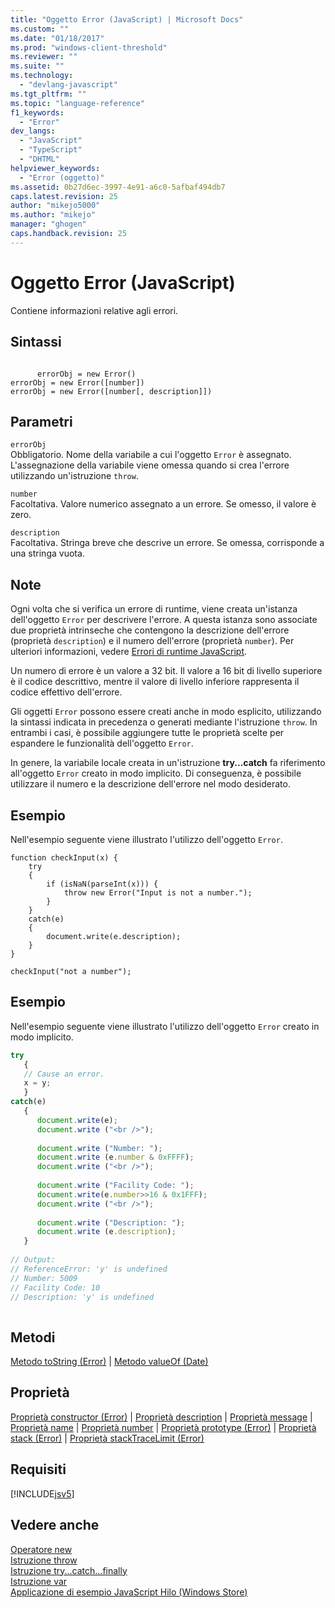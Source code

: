 ```yaml
---
title: "Oggetto Error (JavaScript) | Microsoft Docs"
ms.custom: ""
ms.date: "01/18/2017"
ms.prod: "windows-client-threshold"
ms.reviewer: ""
ms.suite: ""
ms.technology: 
  - "devlang-javascript"
ms.tgt_pltfrm: ""
ms.topic: "language-reference"
f1_keywords: 
  - "Error"
dev_langs: 
  - "JavaScript"
  - "TypeScript"
  - "DHTML"
helpviewer_keywords: 
  - "Error (oggetto)"
ms.assetid: 0b27d6ec-3997-4e91-a6c0-5afbaf494db7
caps.latest.revision: 25
author: "mikejo5000"
ms.author: "mikejo"
manager: "ghogen"
caps.handback.revision: 25
---
```

# Oggetto Error (JavaScript)
Contiene informazioni relative agli errori.  
  
## Sintassi  
  
```  
  
      errorObj = new Error()  
errorObj = new Error([number])  
errorObj = new Error([number[, description]])  
```  
  
## Parametri  
 `errorObj`  
 Obbligatorio.  Nome della variabile a cui l'oggetto `Error` è assegnato.  L'assegnazione della variabile viene omessa quando si crea l'errore utilizzando un'istruzione `throw`.  
  
 `number`  
 Facoltativa.  Valore numerico assegnato a un errore.  Se omesso, il valore è zero.  
  
 `description`  
 Facoltativa.  Stringa breve che descrive un errore.  Se omessa, corrisponde a una stringa vuota.  
  
## Note  
 Ogni volta che si verifica un errore di runtime, viene creata un'istanza dell'oggetto `Error` per descrivere l'errore.  A questa istanza sono associate due proprietà intrinseche che contengono la descrizione dell'errore \(proprietà `description`\) e il numero dell'errore \(proprietà `number`\).  Per ulteriori informazioni, vedere [Errori di runtime JavaScript](../../javascript/reference/javascript-run-time-errors.md).  
  
 Un numero di errore è un valore a 32 bit.  Il valore a 16 bit di livello superiore è il codice descrittivo, mentre il valore di livello inferiore rappresenta il codice effettivo dell'errore.  
  
 Gli oggetti `Error` possono essere creati anche in modo esplicito, utilizzando la sintassi indicata in precedenza o generati mediante l'istruzione `throw`.  In entrambi i casi, è possibile aggiungere tutte le proprietà scelte per espandere le funzionalità dell'oggetto `Error`.  
  
 In genere, la variabile locale creata in un'istruzione **try...catch** fa riferimento all'oggetto `Error` creato in modo implicito.  Di conseguenza, è possibile utilizzare il numero e la descrizione dell'errore nel modo desiderato.  
  
## Esempio  
 Nell'esempio seguente viene illustrato l'utilizzo dell'oggetto `Error`.  
  
```  
function checkInput(x) {  
    try  
    {  
        if (isNaN(parseInt(x))) {  
            throw new Error("Input is not a number.");  
        }  
    }  
    catch(e)  
    {  
        document.write(e.description);  
    }  
}  
  
checkInput("not a number");  
```  
  
## Esempio  
 Nell'esempio seguente viene illustrato l'utilizzo dell'oggetto `Error` creato in modo implicito.  
  
```javascript  
try  
   {  
   // Cause an error.  
   x = y;  
   }  
catch(e)  
   {  
      document.write(e);  
      document.write ("<br />");  
  
      document.write ("Number: ");  
      document.write (e.number & 0xFFFF);  
      document.write ("<br />");  
  
      document.write ("Facility Code: ");  
      document.write(e.number>>16 & 0x1FFF);  
      document.write ("<br />");  
  
      document.write ("Description: ");  
      document.write (e.description);  
   }  
  
// Output:  
// ReferenceError: 'y' is undefined  
// Number: 5009  
// Facility Code: 10  
// Description: 'y' is undefined  
  
```  
  
## Metodi  
 [Metodo toString \(Error\)](../../javascript/reference/tostring-method-error.md) &#124; [Metodo valueOf \(Date\)](../../javascript/reference/valueof-method-date.md)  
  
## Proprietà  
 [Proprietà constructor \(Error\)](../../javascript/reference/constructor-property-error.md) &#124; [Proprietà description](../../javascript/reference/description-property-error-javascript.md) &#124; [Proprietà message](../../javascript/reference/message-property-error-javascript.md) &#124; [Proprietà name](../../javascript/reference/name-property-error-javascript.md) &#124; [Proprietà number](../../javascript/reference/number-property-error-javascript.md) &#124; [Proprietà prototype \(Error\)](../../javascript/reference/prototype-property-error.md) &#124; [Proprietà stack \(Error\)](../../javascript/reference/stack-property-error-javascript.md) &#124; [Proprietà stackTraceLimit \(Error\)](../../javascript/reference/stacktracelimit-property-error-javascript.md)  
  
## Requisiti  
 [!INCLUDE[jsv5](../../javascript/reference/includes/jsv5-md.md)]  
  
## Vedere anche  
 [Operatore new](../../javascript/reference/new-operator-decrementjavascript.md)   
 [Istruzione throw](../../javascript/reference/throw-statement-javascript.md)   
 [Istruzione try...catch...finally](../../javascript/reference/try-dot-dot-dot-catch-dot-dot-dot-finally-statement-javascript.md)   
 [Istruzione var](../../javascript/reference/var-statement-javascript.md)   
 [Applicazione di esempio JavaScript Hilo \(Windows Store\)](http://hilojs.codeplex.com/SourceControl/latest)